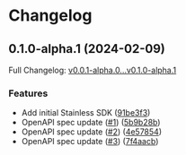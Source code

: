 # Changelog

## 0.1.0-alpha.1 (2024-02-09)

Full Changelog: [v0.0.1-alpha.0...v0.1.0-alpha.1](https://github.com/luckylennoxll/wizard-api/compare/v0.0.1-alpha.0...v0.1.0-alpha.1)

### Features

* Add initial Stainless SDK ([91be3f3](https://github.com/luckylennoxll/wizard-api/commit/91be3f3396b35d0653e1193696888266e3d3a74e))
* OpenAPI spec update ([#1](https://github.com/luckylennoxll/wizard-api/issues/1)) ([5b9b28b](https://github.com/luckylennoxll/wizard-api/commit/5b9b28bf7867d211d0638d3b2284aebecc3217af))
* OpenAPI spec update ([#2](https://github.com/luckylennoxll/wizard-api/issues/2)) ([4e57854](https://github.com/luckylennoxll/wizard-api/commit/4e57854986204660f94062676027b125c4d0ccdc))
* OpenAPI spec update ([#3](https://github.com/luckylennoxll/wizard-api/issues/3)) ([7f4aacb](https://github.com/luckylennoxll/wizard-api/commit/7f4aacba41f9f05fcedcf97ac8d2916adc80ff6f))
